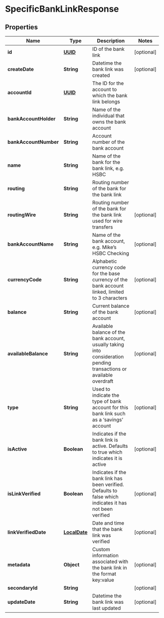 
# SpecificBankLinkResponse

## Properties
Name | Type | Description | Notes
------------ | ------------- | ------------- | -------------
**id** | [**UUID**](UUID.md) | ID of the bank link |  [optional]
**createDate** | **String** | Datetime the bank link was created |  [optional]
**accountId** | [**UUID**](UUID.md) | The ID for the account to which the bank link belongs | 
**bankAccountHolder** | **String** | Name of the individual that owns the bank account | 
**bankAccountNumber** | **String** | Account number of the bank account | 
**name** | **String** | Name of the bank for the bank link, e.g. HSBC | 
**routing** | **String** | Routing number of the bank for the bank link | 
**routingWire** | **String** | Routing number of the bank for the bank link used for wire transfers |  [optional]
**bankAccountName** | **String** | Name of the bank account, e.g. Mike’s HSBC Checking |  [optional]
**currencyCode** | **String** | Alphabetic currency code for the base currency of the bank account linked, limited to 3 characters |  [optional]
**balance** | **String** | Current balance of the bank account |  [optional]
**availableBalance** | **String** | Available balance of the bank account, usually taking into consideration pending transactions or available overdraft |  [optional]
**type** | **String** | Used to indicate the type of bank account for this bank link such as a ‘savings’ account |  [optional]
**isActive** | **Boolean** | Indicates if the bank link is active. Defaults to true which indicates it is active |  [optional]
**isLinkVerified** | **Boolean** | Indicates if the bank link has been verified. Defaults to false which indicates it has not been verified |  [optional]
**linkVerifiedDate** | [**LocalDate**](LocalDate.md) | Date and time that the bank link was verified |  [optional]
**metadata** | **Object** | Custom information associated with the bank link in the format key:value |  [optional]
**secondaryId** | **String** |  |  [optional]
**updateDate** | **String** | Datetime the bank link was last updated |  [optional]



